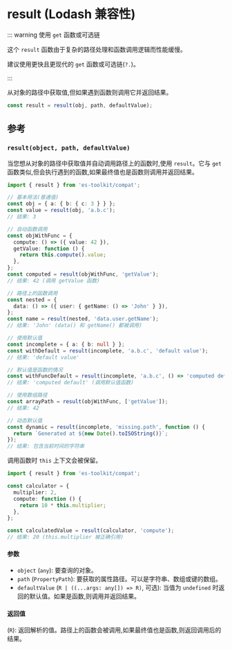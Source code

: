 # result (Lodash 兼容性)

::: warning 使用 `get` 函数或可选链

这个 `result` 函数由于复杂的路径处理和函数调用逻辑而性能缓慢。

建议使用更快且更现代的 `get` 函数或可选链(`?.`)。

:::

从对象的路径中获取值,但如果遇到函数则调用它并返回结果。

```typescript
const result = result(obj, path, defaultValue);
```

## 参考

### `result(object, path, defaultValue)`

当您想从对象的路径中获取值并自动调用路径上的函数时,使用 `result`。它与 `get` 函数类似,但会执行遇到的函数,如果最终值也是函数则调用并返回结果。

```typescript
import { result } from 'es-toolkit/compat';

// 基本用法(普通值)
const obj = { a: { b: { c: 3 } } };
const value = result(obj, 'a.b.c');
// 结果: 3

// 自动函数调用
const objWithFunc = {
  compute: () => ({ value: 42 }),
  getValue: function () {
    return this.compute().value;
  },
};
const computed = result(objWithFunc, 'getValue');
// 结果: 42 (调用 getValue 函数)

// 路径上的函数调用
const nested = {
  data: () => ({ user: { getName: () => 'John' } }),
};
const name = result(nested, 'data.user.getName');
// 结果: 'John' (data() 和 getName() 都被调用)

// 使用默认值
const incomplete = { a: { b: null } };
const withDefault = result(incomplete, 'a.b.c', 'default value');
// 结果: 'default value'

// 默认值是函数的情况
const withFuncDefault = result(incomplete, 'a.b.c', () => 'computed default');
// 结果: 'computed default' (调用默认值函数)

// 使用数组路径
const arrayPath = result(objWithFunc, ['getValue']);
// 结果: 42

// 动态默认值
const dynamic = result(incomplete, 'missing.path', function () {
  return `Generated at ${new Date().toISOString()}`;
});
// 结果: 包含当前时间的字符串
```

调用函数时 `this` 上下文会被保留。

```typescript
import { result } from 'es-toolkit/compat';

const calculator = {
  multiplier: 2,
  compute: function () {
    return 10 * this.multiplier;
  },
};

const calculatedValue = result(calculator, 'compute');
// 结果: 20 (this.multiplier 被正确引用)
```

#### 参数

- `object` (`any`): 要查询的对象。
- `path` (`PropertyPath`): 要获取的属性路径。可以是字符串、数组或键的数组。
- `defaultValue` (`R | ((...args: any[]) => R)`, 可选): 当值为 `undefined` 时返回的默认值。如果是函数,则调用并返回结果。

#### 返回值

(`R`): 返回解析的值。路径上的函数会被调用,如果最终值也是函数,则返回调用后的结果。
